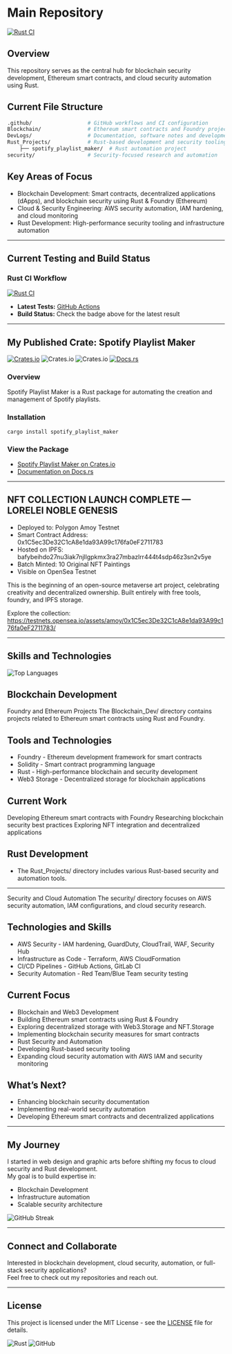 # Main Repository

[![Rust CI](https://github.com/SkyeVault/Main/actions/workflows/ci.yml/badge.svg)](https://github.com/SkyeVault/Main/actions/workflows/ci.yml)

## Overview
This repository serves as the central hub for blockchain security development, Ethereum smart contracts, and cloud security automation using Rust.

## Current File Structure
```sh
.github/                  # GitHub workflows and CI configuration  
Blockchain/               # Ethereum smart contracts and Foundry projects  
DevLogs/                  # Documentation, software notes and development logs  
Rust_Projects/            # Rust-based development and security tooling  
    ├── spotify_playlist_maker/  # Rust automation project  
security/                 # Security-focused research and automation  

```

## Key Areas of Focus
- Blockchain Development: Smart contracts, decentralized applications (dApps), and blockchain security using Rust & Foundry (Ethereum)
- Cloud & Security Engineering: AWS security automation, IAM hardening, and cloud monitoring
- Rust Development: High-performance security tooling and infrastructure automation

---

## Current Testing and Build Status
### Rust CI Workflow
[![Rust CI](https://github.com/SkyeVault/Main/actions/workflows/ci.yml/badge.svg)](https://github.com/SkyeVault/Main/actions/workflows/ci.yml)

- **Latest Tests:** [GitHub Actions](https://github.com/SkyeVault/Main/actions)
- **Build Status:** Check the badge above for the latest result

---

## My Published Crate: Spotify Playlist Maker

[![Crates.io](https://img.shields.io/crates/v/spotify_playlist_maker)](https://crates.io/crates/spotify_playlist_maker)
![Crates.io](https://img.shields.io/crates/d/spotify_playlist_maker)
![Crates.io](https://img.shields.io/crates/l/spotify_playlist_maker)
[![Docs.rs](https://docs.rs/spotify_playlist_maker/badge.svg)](https://docs.rs/spotify_playlist_maker)

### Overview
Spotify Playlist Maker is a Rust package for automating the creation and management of Spotify playlists.

### Installation
```
cargo install spotify_playlist_maker
```

### View the Package
- [Spotify Playlist Maker on Crates.io](https://crates.io/crates/spotify_playlist_maker)
- [Documentation on Docs.rs](https://docs.rs/spotify_playlist_maker)
  
---

## NFT COLLECTION LAUNCH COMPLETE — LORELEI NOBLE GENESIS 

- Deployed to: Polygon Amoy Testnet  
- Smart Contract Address: 0x1C5ec3De32C1cA8e1da93A99c176fa0eF2711783  
- Hosted on IPFS: bafybeihdo27nu3iak7njllgpkmx3ra27mbazlrr444t4sdp46z3sn2v5ye  
- Batch Minted: 10 Original NFT Paintings  
- Visible on OpenSea Testnet

This is the beginning of an open-source metaverse art project, celebrating creativity and decentralized ownership. Built entirely with free tools, foundry, and IPFS storage.

Explore the collection:  
https://testnets.opensea.io/assets/amoy/0x1C5ec3De32C1cA8e1da93A99c176fa0eF2711783/

---

## Skills and Technologies

![Top Languages](https://github-readme-stats.vercel.app/api/top-langs/?username=skyevault&layout=compact&theme=dark)

## Blockchain Development
Foundry and Ethereum Projects
The Blockchain_Dev/ directory contains projects related to Ethereum smart contracts using Rust and Foundry.

## Tools and Technologies
- Foundry - Ethereum development framework for smart contracts
- Solidity - Smart contract programming language
- Rust - High-performance blockchain and security development
- Web3 Storage - Decentralized storage for blockchain applications

## Current Work
Developing Ethereum smart contracts with Foundry
Researching blockchain security best practices
Exploring NFT integration and decentralized applications

## Rust Development
- The Rust_Projects/ directory includes various Rust-based security and automation tools.
---

Security and Cloud Automation
The security/ directory focuses on AWS security automation, IAM configurations, and cloud security research.

## Technologies and Skills
- AWS Security - IAM hardening, GuardDuty, CloudTrail, WAF, Security Hub
- Infrastructure as Code - Terraform, AWS CloudFormation
- CI/CD Pipelines - GitHub Actions, GitLab CI
- Security Automation - Red Team/Blue Team security testing

## Current Focus
- Blockchain and Web3 Development
- Building Ethereum smart contracts using Rust & Foundry
- Exploring decentralized storage with Web3.Storage and NFT.Storage
- Implementing blockchain security measures for smart contracts
- Rust Security and Automation
- Developing Rust-based security tooling
- Expanding cloud security automation with AWS IAM and security monitoring

## What’s Next?
- Enhancing blockchain security documentation
- Implementing real-world security automation
- Developing Ethereum smart contracts and decentralized applications

---

## My Journey
I started in web design and graphic arts before shifting my focus to cloud security and Rust development.  
My goal is to build expertise in:
- Blockchain Development
- Infrastructure automation
- Scalable security architecture
  
![GitHub Streak](https://streak-stats.demolab.com/?user=skyevault&theme=dark)

---

## Connect and Collaborate
Interested in blockchain development, cloud security, automation, or full-stack security applications?  
Feel free to check out my repositories and reach out.

---

## License
This project is licensed under the MIT License - see the [LICENSE](LICENSE) file for details.

![Rust](https://img.shields.io/badge/Rust-Language-brown?style=flat-square&logo=rust)
![GitHub](https://img.shields.io/badge/GitHub-Profile-blue?style=flat-square&logo=github)
